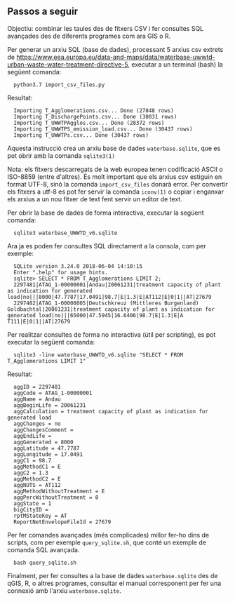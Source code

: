 ## Passos a seguir

Objectiu: combinar les taules des de fitxers CSV i fer consultes SQL avançades des de diferents programes com ara GIS o R.

Per generar un arxiu SQL (base de dades), processant 5 arxius csv extrets de
https://www.eea.europa.eu/data-and-maps/data/waterbase-uwwtd-urban-waste-water-treatment-directive-5,
executar a un terminal (bash) la següent comanda:

```shell
  python3.7 import_csv_files.py
```
Resultat:
```
  Importing T_Agglomerations.csv... Done (27848 rows)
  Importing T_DischargePoints.csv... Done (30031 rows)
  Importing T_UWWTPAgglos.csv... Done (28372 rows)
  Importing T_UWWTPS_emission_load.csv... Done (30437 rows)
  Importing T_UWWTPs.csv... Done (30437 rows)
```

Aquesta instrucció crea un arxiu base de dades ```waterbase.sqlite```, que es pot obrir amb la comanda ```sqlite3(1)```

Nota: els fitxers descarregats de la web europea tenen codificació ASCII o
ISO-8859 (entre d'altres). És molt important que els arxius csv estiguin en
format UTF-8, sinó la comanda ```import_csv_files``` donarà error.
Per convertir els fitxers a utf-8 es pot fer servir la comanda ```iconv(1)``` o
copiar i enganxar els arxius a un nou fitxer de text fent servir un editor de
text.

Per obrir la base de dades de forma interactiva, executar la següent comanda:

```shell
  sqlite3 waterbase_UWWTD_v6.sqlite
```

Ara ja es poden fer consultes SQL directament a la consola, com per exemple:
```shell
  SQLite version 3.24.0 2018-06-04 14:10:15
  Enter ".help" for usage hints.
  sqlite> SELECT * FROM T_Agglomerations LIMIT 2;
  2297481|ATAG_1-00000001|Andau|20061231|treatment capacity of plant as indication for generated load|no|||8000|47.7787|17.0491|98.7|E|1.3|E|AT112|E|0|1||AT|27679
  2297482|ATAG_1-00000005|Deutschkreuz (Mittleres Burgenland) Goldbachtal|20061231|treatment capacity of plant as indication for generated load|no|||65000|47.5945|16.6406|98.7|E|1.3|E|A T111|E|0|1||AT|27679
```

Per realitzar consultes de forma no interactiva (útil per scripting), es pot executar la següent comanda:

```shell
  sqlite3 -line waterbase_UWWTD_v6.sqlite "SELECT * FROM T_Agglomerations LIMIT 1"
```

Resultat:
```shell
  aggID = 2297481
  aggCode = ATAG_1-00000001
  aggName = Andau
  aggBeginLife = 20061231
  aggCalculation = treatment capacity of plant as indication for generated load
  aggChanges = no
  aggChangesComment =
  aggEndLife =
  aggGenerated = 8000
  aggLatitude = 47.7787
  aggLongitude = 17.0491
  aggC1 = 98.7
  aggMethodC1 = E
  aggC2 = 1.3
  aggMethodC2 = E
  aggNUTS = AT112
  aggMethodWithoutTreatment = E
  aggPercWithoutTreatment = 0
  aggState = 1
  bigCityID =
  rptMStateKey = AT
  ReportNetEnvelopeFileId = 27679
```

Per fer comandes avançades (més complicades) millor fer-ho dins de scripts, com per exemple ```query_sqlite.sh```, que conté un exemple de comanda SQL avançada.

```shell
  bash query_sqlite.sh
```

Finalment, per fer consultes a la base de dades ```waterbase.sqlite``` des de qGIS, R, o altres programes, consultar el manual corresponent per fer una connexió amb l'arxiu ```waterbase.sqlite```.
